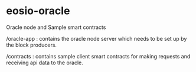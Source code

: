 # eosio-oracle

Oracle node and Sample smart contracts

/oracle-app : contains the oracle node server which needs to be set up by the block producers.

/contracts : contains sample client smart contracts for making requests and receiving api data to the oracle.
